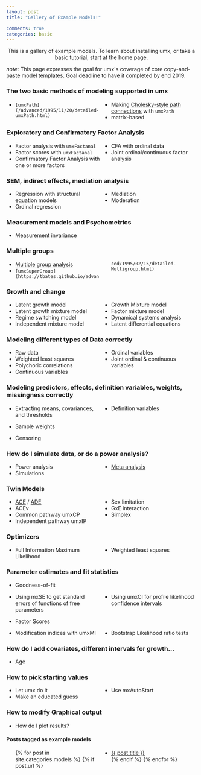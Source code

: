 ```yaml
---
layout: post
title: "Gallery of Example Models!"

comments: true
categories: basic
---
```


<style type="text/css">
	ul {
	  -webkit-columns: 3 150px;
	  -moz-columns: 3 150px;
	  columns: 3 150px;
	  -webkit-column-gap: 2em;
	  -moz-column-gap: 2em;
	  column-gap: 2em;
	}
</style>


<a  name="top"></a>

<p style="text-align: center;">This is a gallery of example models. To learn about installing umx, or take a basic tutorial, start at the home page.</p>


*note*: This page expresses the goal for umx's coverage of core copy-and-paste model templates. Goal deadline to have it completed by end 2019.

### The two basic methods of modeling supported in umx
* `[umxPath](/advanced/1995/11/20/detailed-umxPath.html)`
* Making [Cholesky-style path connections](/models/twin/1980/06/15/twin-Cholesky.html) with `umxPath`
* matrix-based

### Exploratory and Confirmatory Factor Analysis
* Factor analysis with `umxFactanal`
* Factor scores with `umxFactanal`
* Confirmatory Factor Analysis with one or more factors
* CFA with ordinal data
* Joint ordinal/continuous factor analysis

### SEM, indirect effects, mediation analysis
* Regression with structural equation models
* Ordinal regression
* Mediation
* Moderation

### Measurement models and Psychometrics
<!-- * Item response theory -->
<!-- * Item factor analysis -->
* Measurement invariance
<!-- * Differential item functioning -->
<!-- * Test equating -->

### Multiple groups
* [Multiple group analysis](https://tbates.github.io/advanced/1995/02/15/detailed-Multigroup.html)
* `[umxSuperGroup](https://tbates.github.io/advanced/1995/02/15/detailed-Multigroup.html)`

### Growth and change
* Latent growth model
* Latent growth mixture model
* Regime switching model
* Independent mixture model
* Growth Mixture model
* Factor mixture model
* Dynamical systems analysis
* Latent differential equations

<!--
### Multilevel SEM
* Multilevel regression models
* Multilevel factor models
* Multilevel structural equation models
* Multilevel mediation models Moderation
* Mediated moderation models
* Product of latent variables

### Latent classes
* Latent class analysis
* Latent profile analysis
* Latent transition analysis
* Latent factor regression
* State space models
* Single-subject models
* Multi-subject models
* Hidden Markov models
* Network models
-->

### Modeling different types of Data correctly
* Raw data
* Weighted least squares
* Polychoric correlations
* Continuous variables
* Ordinal variables
* Joint ordinal & continuous variables

### Modeling predictors, effects, definition variables, weights, missingness correctly
* Extracting means, covariances, and thresholds
* Definition variables
<!-- * Fixed & random effects -->
* Sample weights
<!-- * Missing data -->
<!-- * Missing at random -->
<!-- * Non-ignorable missingness -->
* Censoring

### How do I simulate data, or do a power analysis?
* Power analysis
* Simulations
* [Meta analysis](https://cran.r-project.org/web/packages/metaSEM/vignettes/Examples.html)

### Twin Models
* [ACE](/models/twin/1980/06/10/twin-umxACE.html) / [ADE](/models/twin/1980/06/10/twin-umxACE.html) 
* ACEv
* Common pathway umxCP
* Independent pathway umxIP
* Sex limitation
* GxE interaction
* Simplex
<!-- * Direction of causation -->
<!-- * Two-stage Twin family models -->
<!-- * Assortative mating models -->
<!-- * Niche selection -->
<!-- * Extended pedigree models -->

<!-- ### GREML and genomic SEM -->
<!-- * Molecular genetic variance component analysis -->
<!-- * Genomic Relatedness Matrix -->
<!-- * Restricted Maximum Likelihood -->
<!-- * Genetic Association analysis -->
<!-- * More advanced powers -->

### Optimizers
* Full Information Maximum Likelihood
* Weighted least squares

### Parameter estimates and fit statistics
* Goodness-of-fit
<!-- * Getting chi-squared statistics with mxRefModels -->
* Using mxSE to get standard errors of functions of free parameters
* Using umxCI for profile likelihood confidence intervals
<!-- * Robust Standard Errors -->
* Factor Scores
<!-- * Jack-knifing -->
<!-- * Cross-validation -->
* Modification indices with umxMI
* Bootstrap Likelihood ratio tests

### How do I add covariates, different intervals for growth...
* Age
<!-- * Variable ages or assessment intervals for all participants -->
<!-- * Data harmonization -->

### How to pick starting values
 * Let umx do it
 * Make an educated guess
 * Use mxAutoStart

### How to modify Graphical output
  * How do I plot results?


#### Posts tagged as example models

<ul>
  {% for post in site.categories.models %}
	{% if post.url %}
  <li><a href="{{ post.url }}">{{ post.title }}</a></li>
	{% endif %}
  {% endfor %}
</ul>
